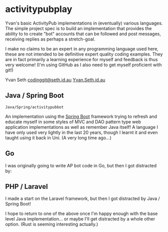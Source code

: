 # activitypubplay

Yvan's basic ActivityPub implementations in (eventually) various languages. The
simple project spec is to build an implementation that provides the ability to
to create "bot" accounts that can be followed and post messages, receiving
replies as perhaps a stretch-goal.

I make no claims to be an expert in any programming language used here, these
are not intended to be definitive expert quality coding examples. They are in
fact primarily a learning experience for myself and feedback is thus very
welcome! (I'm using GitHub as I also need to get myself proficient with
git!)

Yvan Seth <codinggit@seth.id.au>
[Yvan.Seth.id.au](https://yvan.seth.id.au)

## Java / Spring Boot

    Java/Spring/activitypubbot

An implementation using the
[Spring Boot](https://docs.spring.io/spring-boot/index.html "Spring Boot")
framework trying to refresh and educate myself in some styles of MVC and DAO
pattern type web application implementations as well as remember Java itself! A
language I have only used very lightly in the last 20 years, though I learnt it
and even taught using it back in Uni. (A very long time ago...)

## Go

I was originally going to write AP bot code in Go, but then I got distracted
by:

## PHP / Laravel

I made a start on the Laravel framework, but then I got distracted by Java /
Spring Boot!

I hope to return to one of the above once I'm happy enough with the base level
Java implementation... or maybe I'll get distracted by a whole other option.
(Rust is seeming interesting actually.)


